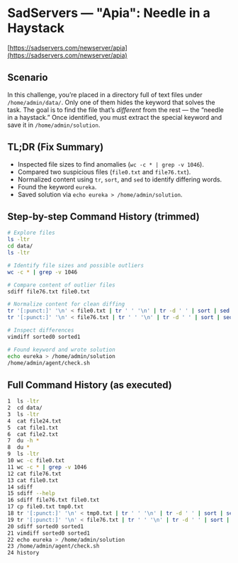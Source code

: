 # SadServers — "Apia": Needle in a Haystack

[https://sadservers.com/newserver/apia](https://sadservers.com/newserver/apia)

## Scenario

In this challenge, you’re placed in a directory full of text files under `/home/admin/data/`.
Only one of them hides the keyword that solves the task. The goal is to find the file that’s *different* from the rest — the “needle in a haystack.”
Once identified, you must extract the special keyword and save it in `/home/admin/solution`.

## TL;DR (Fix Summary)

* Inspected file sizes to find anomalies (`wc -c * | grep -v 1046`).
* Compared two suspicious files (`file0.txt` and `file76.txt`).
* Normalized content using `tr`, `sort`, and `sed` to identify differing words.
* Found the keyword `eureka`.
* Saved solution via `echo eureka > /home/admin/solution`.

## Step-by-step Command History (trimmed)

```bash
# Explore files
ls -ltr
cd data/
ls -ltr

# Identify file sizes and possible outliers
wc -c * | grep -v 1046

# Compare content of outlier files
sdiff file76.txt file0.txt

# Normalize content for clean diffing
tr '[:punct:]' '\n' < file0.txt | tr ' ' '\n' | tr -d ' ' | sort | sed '/^$/d' > sorted0
tr '[:punct:]' '\n' < file76.txt | tr ' ' '\n' | tr -d ' ' | sort | sed '/^$/d' > sorted1

# Inspect differences
vimdiff sorted0 sorted1

# Found keyword and wrote solution
echo eureka > /home/admin/solution
/home/admin/agent/check.sh
```

## Full Command History (as executed)

```bash
1  ls -ltr
2  cd data/
3  ls -ltr
4  cat file24.txt 
5  cat file1.txt
6  cat file2.txt
7  du -h *
8  du *
9  ls -ltr
10 wc -c file0.txt 
11 wc -c * | grep -v 1046
12 cat file76.txt
13 cat file0.txt
14 sdiff
15 sdiff --help
16 sdiff file76.txt file0.txt 
17 cp file0.txt tmp0.txt
18 tr '[:punct:]' '\n' < tmp0.txt | tr ' ' '\n' | tr -d ' ' | sort | sed '/^$/d' > sorted0
19 tr '[:punct:]' '\n' < file76.txt | tr ' ' '\n' | tr -d ' ' | sort | sed '/^$/d' > sorted1
20 sdiff sorted0 sorted1 
21 vimdiff sorted0 sorted1 
22 echo eureka > /home/admin/solution
23 /home/admin/agent/check.sh
24 history
```
